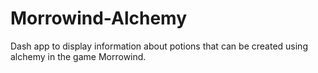 # Morrowind-Alchemy
Dash app to display information about potions that can be created using alchemy in the game Morrowind.
